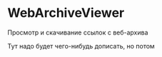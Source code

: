 # WebArchiveViewer
Просмотр и скачивание ссылок с веб-архива

Тут надо будет чего-нибудь дописать, но потом
